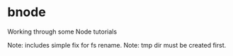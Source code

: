 # bnode
Working through some Node tutorials

Note: includes simple fix for fs rename.
Note: tmp dir must be created first.
